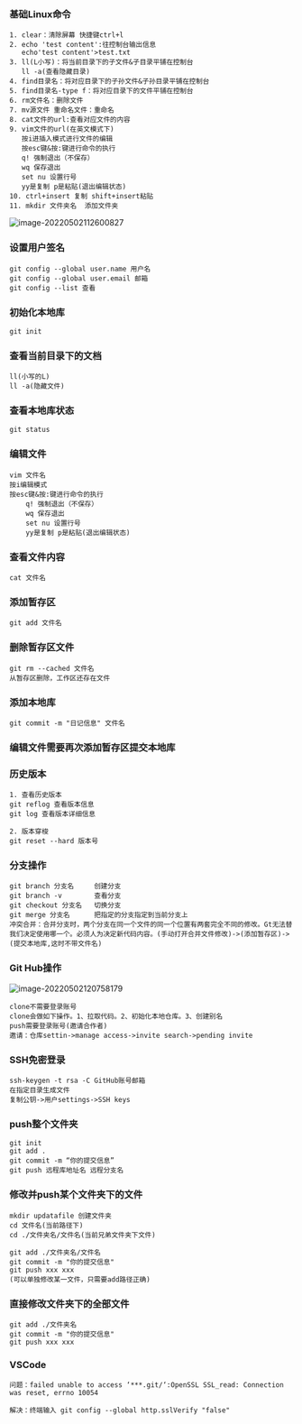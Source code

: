 ### 基础Linux命令

```
1. clear：清除屏幕 快捷键ctrl+l
2. echo 'test content':往控制台输出信息
   echo'test content'>test.txt
3. ll(L小写)：将当前目录下的子文件&子目录平铺在控制台
   ll -a(查看隐藏目录)
4. find目录名：将对应目录下的子孙文件&子孙目录平铺在控制台
5. find目录名-type f：将对应目录下的文件平铺在控制台
6. rm文件名：删除文件
7. mv源文件 重命名文件：重命名
8. cat文件的url:查看对应文件的内容
9. vim文件的url(在英文模式下)
   按i进插入模式进行文件的编辑
   按esc键&按:键进行命令的执行
   q! 强制退出（不保存）
   wq 保存退出
   set nu 设置行号
   yy是复制 p是粘贴(退出编辑状态)
10. ctrl+insert 复制 shift+insert粘贴
11. mkdir 文件夹名  添加文件夹
```



![image-20220502112600827](C:\Users\asus\AppData\Roaming\Typora\typora-user-images\image-20220502112600827.png)

### 设置用户签名

```
git config --global user.name 用户名
git config --global user.email 邮箱
git config --list 查看
```

### 初始化本地库

```
git init
```

### 查看当前目录下的文档

```
ll(小写的L)
ll -a(隐藏文件)
```

### 查看本地库状态

```
git status
```

### 编辑文件

```
vim 文件名
按i编辑模式
按esc键&按:键进行命令的执行
	q! 强制退出（不保存）
   	wq 保存退出
   	set nu 设置行号
   	yy是复制 p是粘贴(退出编辑状态)

```

### 查看文件内容

```
cat 文件名
```

### 添加暂存区

```
git add 文件名
```

### 删除暂存区文件

```
git rm --cached 文件名
从暂存区删除，工作区还存在文件
```

### 添加本地库

```
git commit -m "日记信息" 文件名
```

### 编辑文件需要再次添加暂存区提交本地库

### 历史版本

```
1. 查看历史版本
git reflog 查看版本信息
git log 查看版本详细信息

2. 版本穿梭
git reset --hard 版本号
```

### 分支操作

```
git branch 分支名     创建分支
git branch -v        查看分支
git checkout 分支名   切换分支
git merge 分支名      把指定的分支指定到当前分支上
冲突合并：合并分支时，两个分支在同一个文件的同一个位置有两套完全不同的修改。Gt无法替我们决定使用哪一个。必须人为决定新代码内容。(手动打开合并文件修改)->(添加暂存区)->(提交本地库,这时不带文件名)
```

### Git Hub操作

![image-20220502120758179](C:\Users\asus\AppData\Roaming\Typora\typora-user-images\image-20220502120758179.png)

```
clone不需要登录账号 
clone会做如下操作。1、拉取代码。2、初始化本地仓库。3、创建别名
push需要登录账号(邀请合作者)
邀请：仓库settin->manage access->invite search->pending invite
```

### SSH免密登录

```
ssh-keygen -t rsa -C GitHub账号邮箱
在指定目录生成文件
复制公钥->用户settings->SSH keys
```

### push整个文件夹

```
git init
git add .
git commit -m “你的提交信息”
git push 远程库地址名 远程分支名
```

### 修改并push某个文件夹下的文件

```
mkdir updatafile 创建文件夹
cd 文件名(当前路径下)
cd ./文件夹名/文件名(当前兄弟文件夹下文件)

git add ./文件夹名/文件名
git commit -m "你的提交信息"
git push xxx xxx
(可以单独修改某一文件，只需要add路径正确)
```

### 直接修改文件夹下的全部文件

```
git add ./文件夹名
git commit -m "你的提交信息"
git push xxx xxx
```

### VSCode

```
问题：failed unable to access ‘***.git/‘:OpenSSL SSL_read: Connection was reset, errno 10054

解决：终端输入 git config --global http.sslVerify "false"
```







